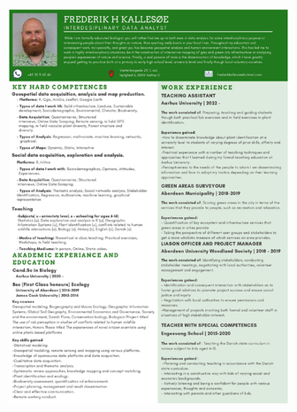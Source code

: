 
<img src="https://raw.githubusercontent.com/frederikkallesoe/frederikkallesoe.github.io/main/github_cv.jpg" alt="drawing" width="1000"/>
